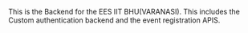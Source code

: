 This is the Backend for the EES IIT BHU(VARANASI).
This includes the Custom authentication backend and the event registration APIS.

